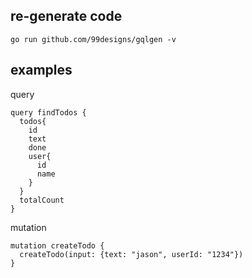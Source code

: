 ## re-generate code

```
go run github.com/99designs/gqlgen -v
```

## examples
query
```gql
query findTodos {
  todos{
    id
    text
    done
    user{
      id
      name
    }
  }
  totalCount
}
```
mutation
```gql
mutation createTodo {
  createTodo(input: {text: "jason", userId: "1234"})
}
```